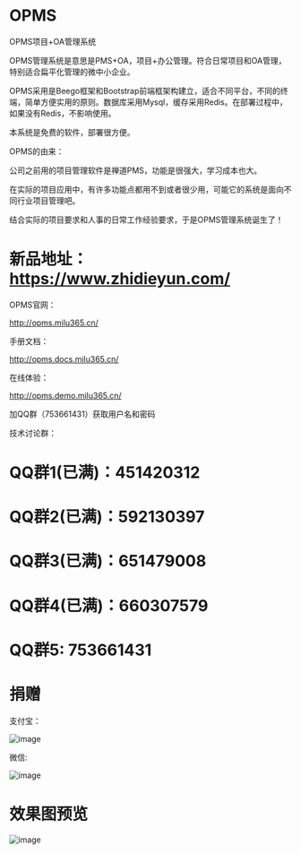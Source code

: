 # OPMS
OPMS项目+OA管理系统

OPMS管理系统是意思是PMS+OA，项目+办公管理。符合日常项目和OA管理，特别适合扁平化管理的微中小企业。

OPMS采用是Beego框架和Bootstrap前端框架构建立，适合不同平台，不同的终端，简单方便实用的原则。数据库采用Mysql，缓存采用Redis。在部署过程中，如果没有Redis，不影响使用。

本系统是免费的软件，部署很方便。

OPMS的由来：

公司之前用的项目管理软件是禅道PMS，功能是很强大，学习成本也大。

在实际的项目应用中，有许多功能点都用不到或者很少用，可能它的系统是面向不同行业项目管理吧。

结合实际的项目要求和人事的日常工作经验要求，于是OPMS管理系统诞生了！

# 新品地址：https://www.zhidieyun.com/

OPMS官网：

http://opms.milu365.cn/

手册文档：

http://opms.docs.milu365.cn/

在线体验：

http://opms.demo.milu365.cn/

加QQ群（753661431）获取用户名和密码

技术讨论群：

# QQ群1(已满)：451420312 
# QQ群2(已满)：592130397 
# QQ群3(已满)：651479008
# QQ群4(已满)：660307579
# QQ群5:  753661431

# 捐赠
支付宝：

![image](http://opms.milu365.cn/img/qrcode_alipay.png)

微信:

![image](http://opms.milu365.cn/img/qrcode_wechat.png)

# 效果图预览

![image](http://opms.milu365.cn/img/opms-view.png)
